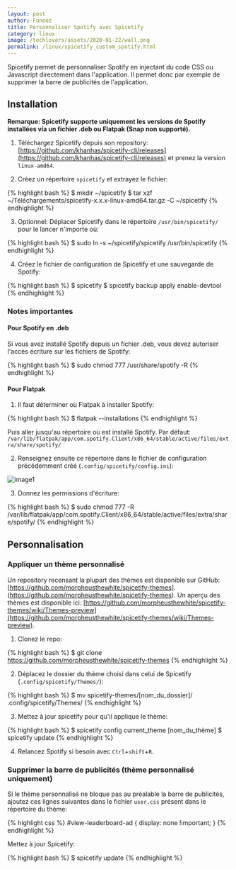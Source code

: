 ```yaml
---
layout: post
author: Funeoz
title: Personnaliser Spotify avec Spicetify
category: linux
image: /techlovers/assets/2020-01-22/wall.png
permalink: /linux/spicetify_custom_spotify.html
---
```


Spicetify permet de personnaliser Spotify en injectant du code CSS ou Javascript directement dans l'application. Il permet donc par exemple de supprimer la barre de publicités de l'application. 

## Installation 

**Remarque: Spicetify supporte uniquement les versions de Spotify installées via un fichier .deb ou Flatpak (Snap non supporté).**

1. Téléchargez Spicetify depuis son repository: [https://github.com/khanhas/spicetify-cli/releases](https://github.com/khanhas/spicetify-cli/releases)
et prenez la version ```linux-amd64```.

2. Créez un répertoire ```spicetify``` et extrayez le fichier:

{% highlight bash %}
$ mkdir ~/spicetify
$ tar xzf ~/Téléchargements/spicetify-x.x.x-linux-amd64.tar.gz -C ~/spicetify
{% endhighlight %}

3. Optionnel: Déplacer Spicetify dans le répertoire ```/usr/bin/spicetify/``` pour le lancer n'importe où:

{% highlight bash %}
$ sudo ln -s ~/spicetify/spicetify /usr/bin/spicetify
{% endhighlight %}

4. Créez le fichier de configuration de Spicetify et une sauvegarde de Spotify:

{% highlight bash %}
$ spicetify
$ spicetify backup apply enable-devtool
{% endhighlight %}

### Notes importantes 

#### Pour Spotify en .deb

Si vous avez installé Spotify depuis un fichier .deb, vous devez autoriser l'accès écriture sur les fichiers de Spotify: 

{% highlight bash %}
$ sudo chmod 777 /usr/share/spotify -R
{% endhighlight %}

#### Pour Flatpak

1. Il faut déterminer où Flatpak à installer Spotify:

{% highlight bash %}
$ flatpak --installations 
{% endhighlight %}

Puis aller jusqu'au répertoire où est installé Spotify. Par défaut: ```/var/lib/flatpak/app/com.spotify.Client/x86_64/stable/active/files/extra/share/spotify/```

2. Renseignez ensuite ce répertoire dans le fichier de configuration précédemment créé (```.config/spicetify/config.ini```):

![image1](/techlovers/assets/2020-01-22/image1spicetify.png)

3. Donnez les permissions d'écriture: 

{% highlight bash %}
$ sudo chmod 777 -R /var/lib/flatpak/app/com.spotify.Client/x86_64/stable/active/files/extra/share/spotify/
{% endhighlight %}

## Personnalisation 

### Appliquer un thème personnalisé

Un repository recensant la plupart des thèmes est disponible sur GitHub: [https://github.com/morpheusthewhite/spicetify-themes].
(https://github.com/morpheusthewhite/spicetify-themes). Un aperçu des thèmes est disponible ici: [https://github.com/morpheusthewhite/spicetify-themes/wiki/Themes-preview](https://github.com/morpheusthewhite/spicetify-themes/wiki/Themes-preview).

1. Clonez le repo:

{% highlight bash %}
$ git clone https://github.com/morpheusthewhite/spicetify-themes
{% endhighlight %}

2. Déplacez le dossier du thème choisi dans celui de Spicetify (```.config/spicetify/Themes/```):

{% highlight bash %}
$ mv spicetify-themes/[nom_du_dossier]/ .config/spicetify/Themes/
{% endhighlight %}

3. Mettez à jour spicetify pour qu'il applique le thème:

{% highlight bash %}
$ spicetify config current_theme [nom_du_thème]
$ spicetify update
{% endhighlight %}

4. Relancez Spotify si besoin avec ```Ctrl```+```shift```+```R```.

### Supprimer la barre de publicités (thème personnalisé uniquement)

Si le thème personnalisé ne bloque pas au préalable la barre de publicités, ajoutez ces lignes suivantes dans le fichier  ```user.css``` présent dans le répertoire du thème:

{% highlight css %}
#view-leaderboard-ad {
    display: none !important;
}
{% endhighlight %}

Mettez à jour Spicetify: 

{% highlight bash %}
$ spicetify update
{% endhighlight %}








